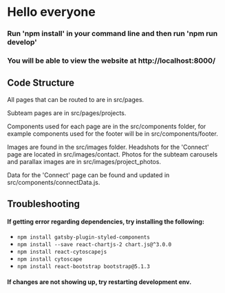 # Hello everyone

### Run 'npm install' in your command line and then run 'npm run develop'

### You will be able to view the website at http://localhost:8000/

## Code Structure
All pages that can be routed to are in src/pages. 

Subteam pages are in src/pages/projects.

Components used for each page are in the src/components folder, for example components used for the footer will be in src/components/footer.

Images are found in the src/images folder. Headshots for the 'Connect' page are located in src/images/contact. Photos for the subteam carousels and parallax images are in src/images/project_photos.

Data for the 'Connect' page can be found and updated in src/components/connectData.js. 

## Troubleshooting
#### If getting error regarding dependencies, try installing the following: 
- `npm install gatsby-plugin-styled-components`
- `npm install --save react-chartjs-2 chart.js@^3.0.0`
- `npm install react-cytoscapejs`
- `npm install cytoscape`
- `npm install react-bootstrap bootstrap@5.1.3`

#### If changes are not showing up, try restarting development env. 
